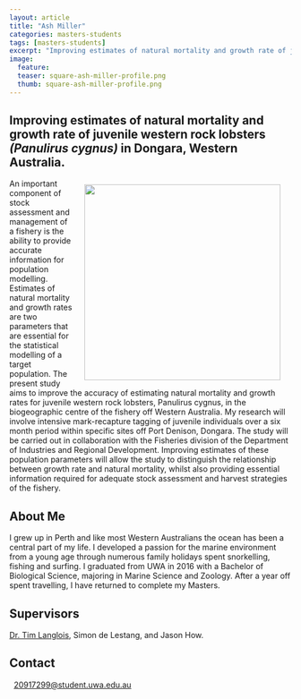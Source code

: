 ```yaml
---
layout: article
title: "Ash Miller"
categories: masters-students
tags: [masters-students]
excerpt: "Improving estimates of natural mortality and growth rate of juvenile western rock lobsters <i>(Panulirus cygnus)</i> in Dongara, Western Australia."
image:
  feature: 
  teaser: square-ash-miller-profile.png
  thumb: square-ash-miller-profile.png
---
```

## Improving estimates of natural mortality and growth rate of juvenile western rock lobsters *(Panulirus cygnus)* in Dongara, Western Australia.
<img src='/images/square-ash-miller-profile.png' align='right' width="350" hspace="20" vspace="10">

An important component of stock assessment and management of a fishery is the ability to provide accurate information for population modelling. Estimates of natural mortality and growth rates are two parameters that are essential for the statistical modelling of a target population. The present study aims to improve the accuracy of estimating natural mortality and growth rates for juvenile western rock lobsters, Panulirus cygnus, in the biogeographic centre of the fishery off Western Australia. My research will involve intensive mark-recapture tagging of juvenile individuals over a six month period within specific sites off Port Denison, Dongara. The study will be carried out in collaboration with the Fisheries division of the Department of Industries and Regional Development. Improving estimates of these population parameters will allow the study to distinguish the relationship between growth rate and natural mortality, whilst also providing essential information required for adequate stock assessment and harvest strategies of the fishery.

## About Me
I grew up in Perth and like most Western Australians the ocean has been a central part of my life. I developed a passion for the marine environment from a young age through numerous family holidays spent snorkelling, fishing and surfing. I graduated from UWA in 2016 with a Bachelor of Biological Science, majoring in Marine Science and Zoology. After a year off spent travelling, I have returned to complete my Masters.

## Supervisors
[Dr. Tim Langlois](https://uwamegfisheries.github.io/researchers/tim-langlois/ "Tim Langlois"), Simon de Lestang, and Jason How.

## Contact
<p class="phoneemail"><i class="far fa-envelope-open"></i>&nbsp;&nbsp;<a href="mailto:20917299@student.uwa.edu.au">20917299@student.uwa.edu.au</a><br>
